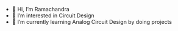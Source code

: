 - 👋 Hi, I’m Ramachandra
- 👀 I’m interested in Circuit Design
- 🌱 I’m currently learning Analog Circuit Design by doing projects

<!---
ramachandra2002/ramachandra2002 is a ✨ special ✨ repository because its `README.md` (this file) appears on your GitHub profile.
You can click the Preview link to take a look at your changes.
--->
